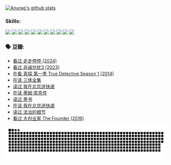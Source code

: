 
[![Anurag's github stats](https://github-readme-stats.vercel.app/api?username=w940853815)](https://github.com/anuraghazra/github-readme-stats)

### Skills:

<code><img height="32" src="https://cdn.jsdelivr.net/npm/simple-icons@v5/icons/python.svg"></code>
<code><img height="32" src="https://cdn.jsdelivr.net/npm/simple-icons@v5/icons/javascript.svg"></code>
<code><img height="32" src="https://cdn.jsdelivr.net/npm/simple-icons@v5/icons/django.svg"></code>
<code><img height="32" src="https://cdn.jsdelivr.net/npm/simple-icons@v5/icons/flask.svg"></code>
<code><img height="32" src="https://cdn.jsdelivr.net/npm/simple-icons@v5/icons/vuetify.svg"></code>
<code><img height="32" src="https://cdn.jsdelivr.net/npm/simple-icons@v5/icons/git.svg"></code>
<code><img height="32" src="https://cdn.jsdelivr.net/npm/simple-icons@v5/icons/docker.svg"></code>
<code><img height="32" src="https://cdn.jsdelivr.net/npm/simple-icons@v5/icons/postgresql.svg"></code>
<code><img height="32" src="https://cdn.jsdelivr.net/npm/simple-icons@v5/icons/elasticsearch.svg"></code>
<code><img height="32" src="https://cdn.jsdelivr.net/npm/simple-icons@v5/icons/macos.svg"></code>
<code><img height="32" src="https://cdn.jsdelivr.net/npm/simple-icons@v5/icons/linux.svg"></code>

### 🗣 豆瓣:

<!-- DOUBAN-ACTIVITIES:START -->
- [看过 走走停停‎ (2024)](https://www.douban.com/people/136069238/status/4684430230/?_i=24098530)
- [看过 非诚勿扰3‎ (2023)](https://www.douban.com/people/136069238/status/4676324100/?_i=24098530)
- [在看 真探 第一季 True Detective Season 1‎ (2014)](https://www.douban.com/people/136069238/status/4673382852/?_i=24098531)
- [在读 三体全集](https://www.douban.com/people/136069238/status/4672842521/?_i=24098531)
- [读过 我在北京送快递](https://www.douban.com/people/136069238/status/4672842036/?_i=24098531)
- [在读 蒂姆·库克传](https://www.douban.com/people/136069238/status/4663517053/?_i=24098531)
- [读过 黑书](https://www.douban.com/people/136069238/status/4663516022/?_i=24098531)
- [在读 我在北京送快递](https://www.douban.com/people/136069238/status/4658098365/?_i=24098531)
- [读过 法治的细节](https://www.douban.com/people/136069238/status/4657347558/?_i=24098531)
- [看过 大创业家 The Founder‎ (2016)](https://www.douban.com/people/136069238/status/4649667693/?_i=24098531)
<!-- DOUBAN-ACTIVITIES:END -->


![Snake animation](https://raw.githubusercontent.com/w940853815/w940853815/output/github-contribution-grid-snake.svg)

<!--
**w940853815/w940853815** is a ✨ _special_ ✨ repository because its `README.md` (this file) appears on your GitHub profile.

Here are some ideas to get you started:

- 🔭 I’m currently working on ...
- 🌱 I’m currently learning ...
- 👯 I’m looking to collaborate on ...
- 🤔 I’m looking for help with ...
- 💬 Ask me about ...
- 📫 How to reach me: ...
- 😄 Pronouns: ...
- ⚡ Fun fact: ...
-->
